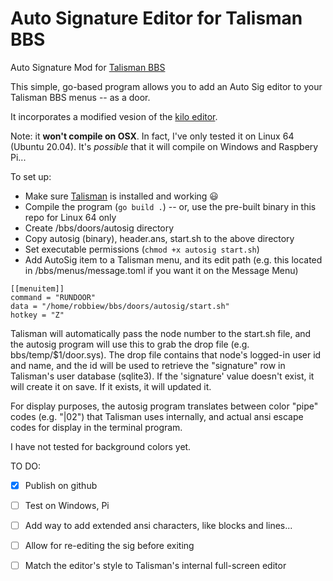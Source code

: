 # Auto Signature Editor for Talisman BBS
Auto Signature Mod for [Talisman BBS](https://talismanbbs.com/)

This simple, go-based program allows you to add an Auto Sig editor to your Talisman BBS menus -- as a door. 

It incorporates a modified vesion of the [kilo editor](https://github.com/bediger4000/kilo-in-go). 

Note: it **won't compile on OSX**. In fact, I've only tested it on Linux 64 (Ubuntu 20.04). It's *possible* that it will compile on Windows and Raspbery Pi...

To set up:

- Make sure [Talisman](https://talismanbbs.com/) is installed and working 😃
- Compile the program (`go build .`) -- or, use the pre-built binary in this repo for Linux 64 only
- Create /bbs/doors/autosig directory
- Copy autosig (binary), header.ans, start.sh to the above directory
- Set executable permissions (`chmod +x autosig start.sh`)
- Add AutoSig item to a Talisman menu, and its edit path (e.g. this located in /bbs/menus/message.toml if you want it on the Message Menu)

```
[[menuitem]]
command = "RUNDOOR"
data = "/home/robbiew/bbs/doors/autosig/start.sh"
hotkey = "Z"
```

Talisman will automatically pass the node number to the start.sh file, and the autosig program will use this to grab the drop file (e.g. bbs/temp/$1/door.sys). The drop file contains that node's logged-in user id and name, and the id will be used to retrieve the "signature" row in Talisman's user database (sqlite3). If the 'signature' value doesn't exist, it will create it on save. If it exists, it will updated it.

For display purposes, the autosig program translates between color "pipe" codes (e.g. "|02") that Talisman uses internally, and actual ansi escape codes for display in the terminal program.

I have not tested for background colors yet.

TO DO:
- [x] Publish on github
- [ ] Test on Windows, Pi
- [ ] Add way to add extended ansi characters, like blocks and lines...
- [ ] Allow for re-editing the sig before exiting
- [ ] Match the editor's style to Talisman's internal full-screen editor

